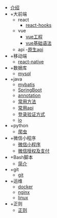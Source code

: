 - [介绍](/index)
- +大前端
    - react
        - [react-hooks](/front/react/react-hooks)
    - vue
        - [vue工程](/front/vue/project)
        - [vue基础语法](/front/vue/vuebase)
    - api
        -[原生api](/front/api)
- +移动端
    - [react-native](/mobile/reactnative)
- +数据库
    - [mysql](/database/mysql)
- +java
    - [mybatis](/java/mybatis)
    - [SpringBoot](/java/springboot)
    - [annotation](/java/annotation)
    - [常用方法](/java/method)
    - [常用api](/java/api)
    - [登录验证方式](/java/login)
    - [io](/java/io)
- +python
    - [爬虫](/python/spy)
- +微信小程序
    - [微信小程序](/wechat/wechat)
    - [微信授权及支付](/wechat/wxtrade)
- +Bash脚本
    - [简介](/bash/introduce)
- +git
    - [git](/git/git)
- +运维
    - [docker](/ops/docker)
    - [nginx](/ops/nginx)
    - [linux](/ops/linux)
- +正则
    - [正则](/regexp/regexp)
